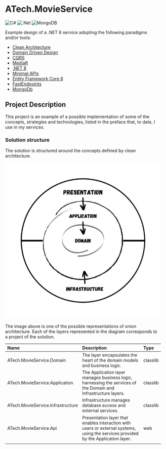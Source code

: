 # ATech.MovieService

![C#](https://img.shields.io/badge/c%23-%23239120.svg?style=for-the-badge&logo=csharp&logoColor=white)
![.Net](https://img.shields.io/badge/.NET-5C2D91?style=for-the-badge&logo=.net&logoColor=white)
![MongoDB](https://img.shields.io/badge/MongoDB-%234ea94b.svg?style=for-the-badge&logo=mongodb&logoColor=white)

Example design of a .NET 8 service adopting the following paradigms and/or tools:

- [Clean Architecture](https://betterprogramming.pub/the-clean-architecture-beginners-guide-e4b7058c1165)
- [Domain Driven Design](https://martinfowler.com/bliki/DomainDrivenDesign.html)
- [CQRS](https://learn.microsoft.com/it-it/azure/architecture/patterns/cqrs)
- [MediaR](https://github.com/jbogard/MediatR)
- [.NET 8](https://dotnet.microsoft.com/it-it/download/dotnet/8.0)
- [Minimal APIs](https://learn.microsoft.com/en-us/aspnet/core/fundamentals/minimal-apis/overview?view=aspnetcore-8.0)
- [Entity Framework Core 8](https://learn.microsoft.com/en-gb/ef/)
- [FastEndpoints](https://fast-endpoints.com)
- [MongoDb](https://www.mongodb.com)

## Project Description

This project is an example of a possible implementation of some of the concepts, strategies and technologies, listed in the preface that, to date, I use in my services.

### Solution structure

The solution is structured around the concepts defined by clean architecture.

![onion-architecture](./img/onion-architecture.jpeg)

The image above is one of the possible representations of onion architecture. Each of the layers represented in the diagram corresponds to a project of the solution.

| Name                              | Description                                                                                                                       | Type     |
| :-------------------------------- | :-------------------------------------------------------------------------------------------------------------------------------- | :------- |
| ATech.MovieService.Domain         | The layer encapsulates the heart of the domain models and business logic.                                                         | classlib |
| ATech.MovieService.Application    | The Application layer manages business logic, harnessing the services of the Domain and Infrastructure layers.                    | classlib |
| ATech.MovieService.Infrastructure | Infrastructure manages database access and external services.                                                                     | classlib |
| ATech.MovieService.Api            | Presentation layer that enables interaction with users or external systems, using the services provided by the Application layer. | web      |
|                                   |                                                                                                                                   |          |